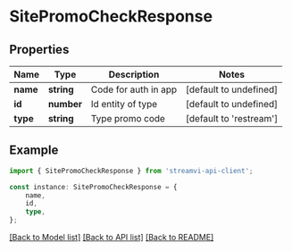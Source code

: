 # SitePromoCheckResponse


## Properties

Name | Type | Description | Notes
------------ | ------------- | ------------- | -------------
**name** | **string** | Code for auth in app | [default to undefined]
**id** | **number** | Id entity of type | [default to undefined]
**type** | **string** | Type promo code | [default to 'restream']

## Example

```typescript
import { SitePromoCheckResponse } from 'streamvi-api-client';

const instance: SitePromoCheckResponse = {
    name,
    id,
    type,
};
```

[[Back to Model list]](../README.md#documentation-for-models) [[Back to API list]](../README.md#documentation-for-api-endpoints) [[Back to README]](../README.md)
